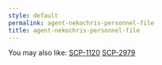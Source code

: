 ```yaml
---
style: default
permalink: agent-nekochris-personnel-file
title: agent-nekochris-personnel-file
---
```

You may also like:
[SCP-1120](http://scp-wiki.net/scp-1120)
[SCP-2979](http://scp-wiki.net/scp-2979)